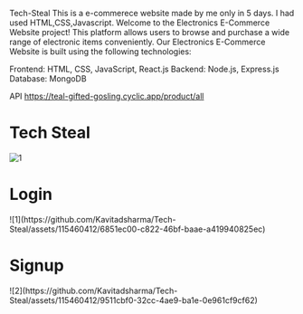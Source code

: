 Tech-Steal
This is a e-commerece website made by me only in 5 days. I had used HTML,CSS,Javascript.
Welcome to the Electronics E-Commerce Website project! This platform allows users to browse and purchase a wide range of electronic items conveniently.
Our Electronics E-Commerce Website is built using the following technologies:

Frontend: HTML, CSS, JavaScript, React.js
Backend: Node.js, Express.js
Database: MongoDB


API https://teal-gifted-gosling.cyclic.app/product/all
<h1>Tech Steal</h1>


![1](https://github.com/Kavitadsharma/Tech-Steal/assets/115460412/c1781308-1281-487e-8dc9-d8d69241ab5d)

<h1>Login</h1>
![1](https://github.com/Kavitadsharma/Tech-Steal/assets/115460412/6851ec00-c822-46bf-baae-a419940825ec)
<h1>Signup</h1>
![2](https://github.com/Kavitadsharma/Tech-Steal/assets/115460412/9511cbf0-32cc-4ae9-ba1e-0e961cf9cf62)

